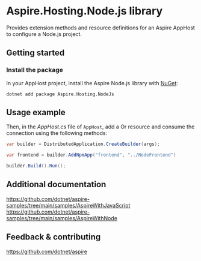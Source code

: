 # Aspire.Hosting.Node.js library

Provides extension methods and resource definitions for an Aspire AppHost to configure a Node.js project.

## Getting started

### Install the package

In your AppHost project, install the Aspire Node.js library with [NuGet](https://www.nuget.org):

```dotnetcli
dotnet add package Aspire.Hosting.NodeJs
```

## Usage example

Then, in the _AppHost.cs_ file of `AppHost`, add a Or resource and consume the connection using the following methods:

```csharp
var builder = DistributedApplication.CreateBuilder(args);

var frontend = builder.AddNpmApp("frontend", "../NodeFrontend")

builder.Build().Run();
```

## Additional documentation
https://github.com/dotnet/aspire-samples/tree/main/samples/AspireWithJavaScript
https://github.com/dotnet/aspire-samples/tree/main/samples/AspireWithNode

## Feedback & contributing

https://github.com/dotnet/aspire
